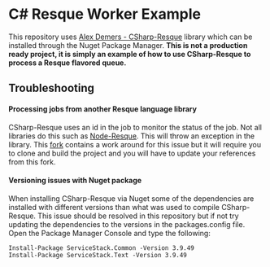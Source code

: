 C# Resque Worker Example
============

This repository uses [Alex Demers - CSharp-Resque](https://github.com/alexdemers/csharp-resque) library which can be installed through the Nuget Package Manager. **This is not a production ready project, it is simply an example of how to use CSharp-Resque to process a Resque flavored queue.**

## Troubleshooting
#### Processing jobs from another Resque language library
CSharp-Resque uses an id in the job to monitor the status of the job. Not all libraries do this such as [Node-Resque](https://github.com/taskrabbit/node-resque). This will throw an exception in the library. This [fork](https://github.com/atorres757/csharp-resque) contains a work around for this issue but it will require you to clone and build the project and you will have to update your references from this fork.

#### Versioning issues with Nuget package
When installing CSharp-Resque via Nuget some of the dependencies are installed with different versions than what was used to compile CSharp-Resque. This issue should be resolved in this repository but if not try updating the dependencies to the versions in the packages.config file.
Open the Package Manager Console and type the following:
```
Install-Package ServiceStack.Common -Version 3.9.49
Install-Package ServiceStack.Text -Version 3.9.49
```
